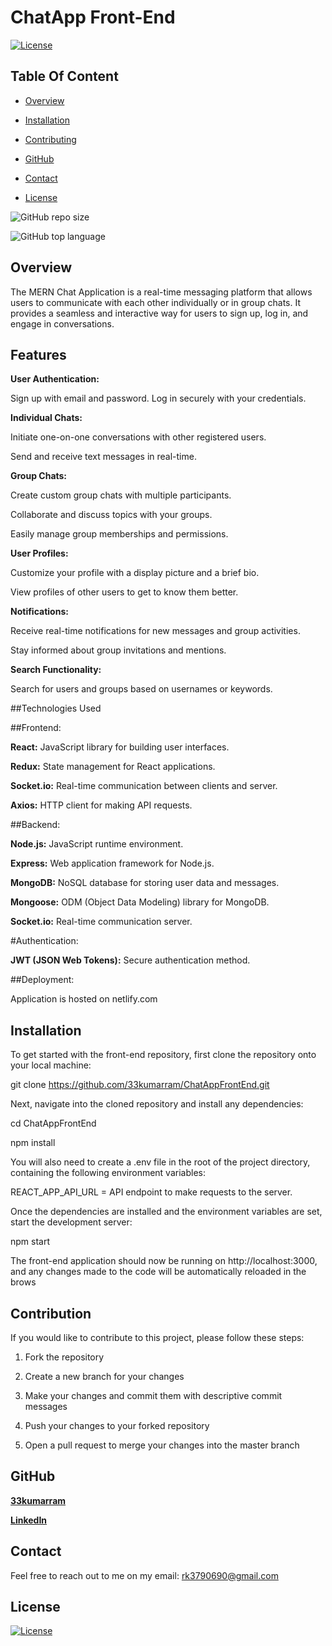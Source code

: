 # ChatApp Front-End

  [![License](https://img.shields.io/static/v1?label=License&message=MIT&color=blue&?style=plastic&logo=appveyor)](https://opensource.org/license/MIT)



## Table Of Content

- [Overview](#overview)

- [Installation](#installation)

- [Contributing](#contribution)

- [GitHub](#github)
- [Contact](#contact)
- [License](#license)




![GitHub repo size](https://img.shields.io/github/repo-size/33kumarram/ChatAppFrontEnd?style=plastic)

  ![GitHub top language](https://img.shields.io/github/languages/top/33kumarram/ChatAppFrontEnd?style=plastic)



## Overview
The MERN Chat Application is a real-time messaging platform that allows users to communicate with each other individually or in group chats. It provides a seamless and interactive way for users to sign up, log in, and engage in conversations.

## Features

**User Authentication:**

Sign up with email and password.
Log in securely with your credentials.


**Individual Chats:**

Initiate one-on-one conversations with other registered users.

Send and receive text messages in real-time.


**Group Chats:**

Create custom group chats with multiple participants.

Collaborate and discuss topics with your groups.

Easily manage group memberships and permissions.


**User Profiles:**

Customize your profile with a display picture and a brief bio.

View profiles of other users to get to know them better.


**Notifications:**

Receive real-time notifications for new messages and group activities.

Stay informed about group invitations and mentions.


**Search Functionality:**

Search for users and groups based on usernames or keywords.



##Technologies Used


##Frontend:

**React:** JavaScript library for building user interfaces.

**Redux:** State management for React applications.

**Socket.io:** Real-time communication between clients and server.

**Axios:** HTTP client for making API requests.

##Backend:

**Node.js:** JavaScript runtime environment.

**Express:** Web application framework for Node.js.

**MongoDB:** NoSQL database for storing user data and messages.

**Mongoose:** ODM (Object Data Modeling) library for MongoDB.

**Socket.io:** Real-time communication server.

#Authentication:

**JWT (JSON Web Tokens):** Secure authentication method.

##Deployment:

Application is hosted on netlify.com





## Installation


To get started with the front-end repository, first clone the repository onto your local machine:

git clone https://github.com/33kumarram/ChatAppFrontEnd.git


Next, navigate into the cloned repository and install any dependencies:

cd ChatAppFrontEnd

npm install

You will also need to create a .env file in the root of the project directory, containing the following environment variables: 

REACT_APP_API_URL = API endpoint to make requests to the server. 

Once the dependencies are installed and the environment variables are set, start the development server:

npm start

The front-end application should now be running on http://localhost:3000, and any changes made to the code will be automatically reloaded in the brows








## Contribution
 

If you would like to contribute to this project, please follow these steps:

1. Fork the repository

2. Create a new branch for your changes

3. Make your changes and commit them with descriptive commit messages

4. Push your changes to your forked repository

5. Open a pull request to merge your changes into the master branch








## GitHub

<a href="https://github.com/33kumarram"><strong>33kumarram</a></strong>



<strong><a href="https://www.linkedin.com/in/ramesh-kumar-33613a174">LinkedIn</a></strong>





## Contact

Feel free to reach out to me on my email:
rk3790690@gmail.com





## License

[![License](https://img.shields.io/static/v1?label=Licence&message=MIT&color=blue)](https://opensource.org/license/MIT)


